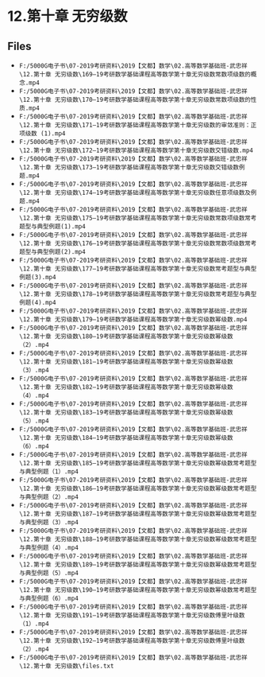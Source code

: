 # 12.第十章 无穷级数

## Files

- `F:/5000G电子书\07-2019考研资料\2019【文都】数学\02.高等数学基础班-武忠祥\12.第十章 无穷级数\169—19考研数学基础课程高等数学第十章无穷级数常数项级数的概念.mp4`
- `F:/5000G电子书\07-2019考研资料\2019【文都】数学\02.高等数学基础班-武忠祥\12.第十章 无穷级数\170—19考研数学基础课程高等数学第十章无穷级数常数项级数的性质.mp4`
- `F:/5000G电子书\07-2019考研资料\2019【文都】数学\02.高等数学基础班-武忠祥\12.第十章 无穷级数\171—19考研数学基础课程高等数学第十章无穷级数的审敛准则：正项级数 (1).mp4`
- `F:/5000G电子书\07-2019考研资料\2019【文都】数学\02.高等数学基础班-武忠祥\12.第十章 无穷级数\172—19考研数学基础课程高等数学第十章无穷级数交错级数.mp4`
- `F:/5000G电子书\07-2019考研资料\2019【文都】数学\02.高等数学基础班-武忠祥\12.第十章 无穷级数\173—19考研数学基础课程高等数学第十章无穷级数交错级数例题.mp4`
- `F:/5000G电子书\07-2019考研资料\2019【文都】数学\02.高等数学基础班-武忠祥\12.第十章 无穷级数\174—19考研数学基础课程高等数学第十章无穷级数任意项级数及例题.mp4`
- `F:/5000G电子书\07-2019考研资料\2019【文都】数学\02.高等数学基础班-武忠祥\12.第十章 无穷级数\175—19考研数学基础课程高等数学第十章无穷级数常数项级数常考题型与典型例题(1).mp4`
- `F:/5000G电子书\07-2019考研资料\2019【文都】数学\02.高等数学基础班-武忠祥\12.第十章 无穷级数\176—19考研数学基础课程高等数学第十章无穷级数常数项级数常考题型与典型例题(2).mp4`
- `F:/5000G电子书\07-2019考研资料\2019【文都】数学\02.高等数学基础班-武忠祥\12.第十章 无穷级数\177—19考研数学基础课程高等数学第十章无穷级数常考题型与典型例题(3).mp4`
- `F:/5000G电子书\07-2019考研资料\2019【文都】数学\02.高等数学基础班-武忠祥\12.第十章 无穷级数\178—19考研数学基础课程高等数学第十章无穷级数常考题型与典型例题(4).mp4`
- `F:/5000G电子书\07-2019考研资料\2019【文都】数学\02.高等数学基础班-武忠祥\12.第十章 无穷级数\179—19考研数学基础课程高等数学第十章无穷级数幂级数.mp4`
- `F:/5000G电子书\07-2019考研资料\2019【文都】数学\02.高等数学基础班-武忠祥\12.第十章 无穷级数\180—19考研数学基础课程高等数学第十章无穷级数幂级数（2）.mp4`
- `F:/5000G电子书\07-2019考研资料\2019【文都】数学\02.高等数学基础班-武忠祥\12.第十章 无穷级数\181—19考研数学基础课程高等数学第十章无穷级数幂级数（3）.mp4`
- `F:/5000G电子书\07-2019考研资料\2019【文都】数学\02.高等数学基础班-武忠祥\12.第十章 无穷级数\182—19考研数学基础课程高等数学第十章无穷级数幂级数（4）.mp4`
- `F:/5000G电子书\07-2019考研资料\2019【文都】数学\02.高等数学基础班-武忠祥\12.第十章 无穷级数\183—19考研数学基础课程高等数学第十章无穷级数幂级数（5）.mp4`
- `F:/5000G电子书\07-2019考研资料\2019【文都】数学\02.高等数学基础班-武忠祥\12.第十章 无穷级数\184—19考研数学基础课程高等数学第十章无穷级数幂级数（6）.mp4`
- `F:/5000G电子书\07-2019考研资料\2019【文都】数学\02.高等数学基础班-武忠祥\12.第十章 无穷级数\185—19考研数学基础课程高等数学第十章无穷级数幂级数常考题型与典型例题（1）.mp4`
- `F:/5000G电子书\07-2019考研资料\2019【文都】数学\02.高等数学基础班-武忠祥\12.第十章 无穷级数\186—19考研数学基础课程高等数学第十章无穷级数幂级数常考题型与典型例题（2）.mp4`
- `F:/5000G电子书\07-2019考研资料\2019【文都】数学\02.高等数学基础班-武忠祥\12.第十章 无穷级数\187—19考研数学基础课程高等数学第十章无穷级数幂级数常考题型与典型例题（3）.mp4`
- `F:/5000G电子书\07-2019考研资料\2019【文都】数学\02.高等数学基础班-武忠祥\12.第十章 无穷级数\188—19考研数学基础课程高等数学第十章无穷级数幂级数常考题型与典型例题（4）.mp4`
- `F:/5000G电子书\07-2019考研资料\2019【文都】数学\02.高等数学基础班-武忠祥\12.第十章 无穷级数\189—19考研数学基础课程高等数学第十章无穷级数幂级数常考题型与典型例题（5）.mp4`
- `F:/5000G电子书\07-2019考研资料\2019【文都】数学\02.高等数学基础班-武忠祥\12.第十章 无穷级数\190—19考研数学基础课程高等数学第十章无穷级数幂级数常考题型与典型例题（6）.mp4`
- `F:/5000G电子书\07-2019考研资料\2019【文都】数学\02.高等数学基础班-武忠祥\12.第十章 无穷级数\191—19考研数学基础课程高等数学第十章无穷级数傅里叶级数（1）.mp4`
- `F:/5000G电子书\07-2019考研资料\2019【文都】数学\02.高等数学基础班-武忠祥\12.第十章 无穷级数\192—19考研数学基础课程高等数学第十章无穷级数傅里叶级数（2）.mp4`
- `F:/5000G电子书\07-2019考研资料\2019【文都】数学\02.高等数学基础班-武忠祥\12.第十章 无穷级数\files.txt`
